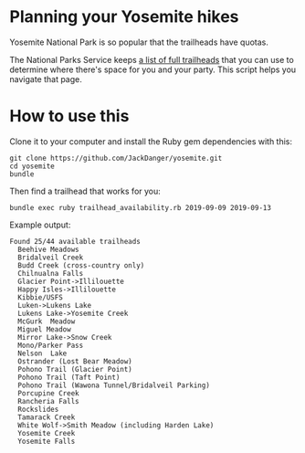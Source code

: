 # Planning your Yosemite hikes

Yosemite National Park is so popular that the trailheads have quotas. 

The National Parks Service keeps [a list of full trailheads](https://www.nps.gov/yose/planyourvisit/fulltrailheads.htm) that you can use to determine where there's space for you and your party. This script helps you navigate that page.

# How to use this

Clone it to your computer and install the Ruby gem dependencies with this:
```
git clone https://github.com/JackDanger/yosemite.git
cd yosemite
bundle
```

Then find a trailhead that works for you:
```
bundle exec ruby trailhead_availability.rb 2019-09-09 2019-09-13
```

Example output:

    Found 25/44 available trailheads
      Beehive Meadows
      Bridalveil Creek
      Budd Creek (cross-country only)
      Chilnualna Falls
      Glacier Point->Illilouette
      Happy Isles->Illilouette
      Kibbie/USFS
      Luken->Lukens Lake
      Lukens Lake->Yosemite Creek
      McGurk  Meadow
      Miguel Meadow
      Mirror Lake->Snow Creek
      Mono/Parker Pass
      Nelson  Lake
      Ostrander (Lost Bear Meadow)
      Pohono Trail (Glacier Point)
      Pohono Trail (Taft Point)
      Pohono Trail (Wawona Tunnel/Bridalveil Parking)
      Porcupine Creek
      Rancheria Falls
      Rockslides
      Tamarack Creek
      White Wolf->Smith Meadow (including Harden Lake)
      Yosemite Creek
      Yosemite Falls
